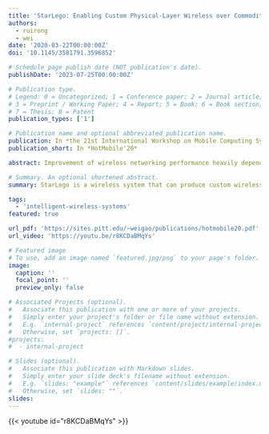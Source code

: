 ```yaml
---
title: 'StarLego: Enabling Custom Physical-Layer Wireless over Commodity Devices'
authors:
  - ruirong
  - wei
date: '2020-03-22T00:00:00Z'
doi: '10.1145/3581791.3596852'

# Schedule page publish date (NOT publication's date).
publishDate: '2023-07-25T00:00:00Z'

# Publication type.
# Legend: 0 = Uncategorized; 1 = Conference paper; 2 = Journal article;
# 3 = Preprint / Working Paper; 4 = Report; 5 = Book; 6 = Book section;
# 7 = Thesis; 8 = Patent
publication_types: ['1']

# Publication name and optional abbreviated publication name.
publication: In *the 21st International Workshop on Mobile Computing Systems and Applications (HotMobile'20)*
publication_short: In *HotMobile'20*

abstract: Improvement of wireless networking performance heavily depends on new wireless PHY-layer designs, which use to require modifications on the wireless PHY hardware. Such hardware modifications, however, could be expensive or difficult over commodity wireless devices, and becomes the major barrier between lab prototypes and actual wireless systems in use. In this paper, we envision that most of wireless PHY operations could be represented as varying the wireless signal's constellation point on the complex plane, and such new constellation points could be emulated from a commodity wireless MIMO device by mixing the multiple streams of its wireless signals in the air. Based on this insight, we design and implement StarLego, a wireless system that can produce custom wireless signals over commodity devices without hardware modification. StarLego is showcased by implementing a custom WiFi PHY preamble, and exhibits great promise to facilitate penetration of new wireless PHY techniques to existing wireless systems.

# Summary. An optional shortened abstract.
summary: StarLego is a wireless system that can produce custom wireless signals over commodity devices without hardware modification. It is showcased by implementing a custom WiFi PHY preamble, and exhibits great promise to facilitate penetration of new wireless PHY techniques to existing wireless systems.

tags:
  - 'intelligent-wireless-systems'
featured: true

url_pdf: 'https://sites.pitt.edu/~weigao/publications/hotmobile20.pdf'
url_video: 'https://youtu.be/r8KCDaBMqYs'

# Featured image
# To use, add an image named `featured.jpg/png` to your page's folder.
image:
  caption: ''
  focal_point: ''
  preview_only: false

# Associated Projects (optional).
#   Associate this publication with one or more of your projects.
#   Simply enter your project's folder or file name without extension.
#   E.g. `internal-project` references `content/project/internal-project/index.md`.
#   Otherwise, set `projects: []`.
#projects:
#  - internal-project

# Slides (optional).
#   Associate this publication with Markdown slides.
#   Simply enter your slide deck's filename without extension.
#   E.g. `slides: "example"` references `content/slides/example/index.md`.
#   Otherwise, set `slides: ""`.
slides:
---
```


{{< youtube id="r8KCDaBMqYs" >}}
